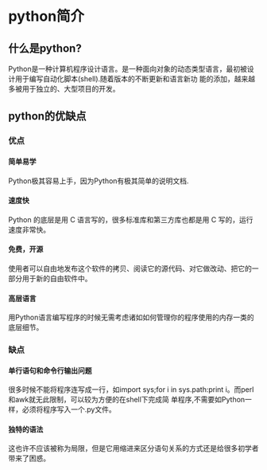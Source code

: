 # **python简介**  
 ## **什么是python?**
 Python是一种计算机程序设计语言。是一种面向对象的动态类型语言，最初被设计用于编写自动化脚本(shell).随着版本的不断更新和语言新功    能的添加，越来越多被用于独立的、大型项目的开发。
 ## **python的优缺点**
 ### **优点**
 #### **简单易学**
 Python极其容易上手，因为Python有极其简单的说明文档.
 #### **速度快**
 Python 的底层是用 C 语言写的，很多标准库和第三方库也都是用 C 写的，运行速度非常快。
 #### **免费，开源**
 使用者可以自由地发布这个软件的拷贝、阅读它的源代码、对它做改动、把它的一部分用于新的自由软件中。
 #### **高层语言**
 用Python语言编写程序的时候无需考虑诸如如何管理你的程序使用的内存一类的底层细节。
 ### **缺点**
 #### **单行语句和命令行输出问题**
 很多时候不能将程序连写成一行，如import sys;for i in sys.path:print i。而perl和awk就无此限制，可以较为方便的在shell下完成简    单程序,不需要如Python一 样，必须将程序写入一个.py文件。
 #### **独特的语法**
 这也许不应该被称为局限，但是它用缩进来区分语句关系的方式还是给很多初学者带来了困惑。

